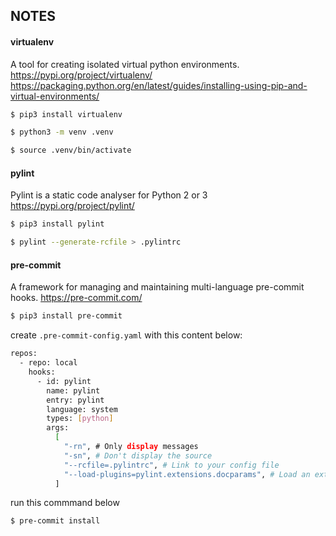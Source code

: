 ## NOTES

#### virtualenv

A tool for creating isolated virtual python environments.
https://pypi.org/project/virtualenv/
https://packaging.python.org/en/latest/guides/installing-using-pip-and-virtual-environments/

```bash
$ pip3 install virtualenv

$ python3 -m venv .venv

$ source .venv/bin/activate
```

#### pylint

Pylint is a static code analyser for Python 2 or 3
https://pypi.org/project/pylint/

```bash
$ pip3 install pylint

$ pylint --generate-rcfile > .pylintrc
```

#### pre-commit

A framework for managing and maintaining multi-language pre-commit hooks.
https://pre-commit.com/

```bash
$ pip3 install pre-commit
```

create `.pre-commit-config.yaml` with this content below:

```bash
repos:
  - repo: local
    hooks:
      - id: pylint
        name: pylint
        entry: pylint
        language: system
        types: [python]
        args:
          [
            "-rn", # Only display messages
            "-sn", # Don't display the source
            "--rcfile=.pylintrc", # Link to your config file
            "--load-plugins=pylint.extensions.docparams", # Load an extension
          ]
```

run this commmand below

```bash
$ pre-commit install
```
